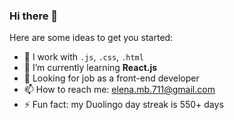 ### Hi there 👋

<!--
**elena-mb/elena-mb** is a ✨ _special_ ✨ repository because its `README.md` (this file) appears on your GitHub profile.
- 👯 I’m looking to collaborate on ...

- ✨ My resume: 
- 😄 Pronouns: ...
- 🤔 I’m looking for help with ...
- 💬 I try to live by quote "Don't be afraid to make mistakes. Be afraid of never learning from them."
-->

Here are some ideas to get you started:

- 🔭 I work with ```.js```, ```.css```, ```.html```  
- 🌱 I’m currently learning **React.js**
- 👯 Looking for job as a front-end developer
- 📫 How to reach me: elena.mb.711@gmail.com
- ⚡ Fun fact: my Duolingo day streak is 550+ days 
